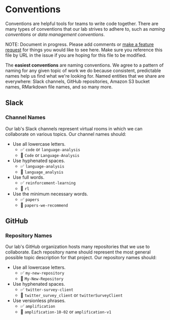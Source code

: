 # Conventions

Conventions are helpful tools for teams to write code together. There are
many types of conventions that our lab strives to adhere to, such as _naming conventions_
or _data management conventions_.

NOTE: Document in progress. Please add comments or [make a feature request](https://github.com/GoldenbergLab/lab_helper_codes/issues/new?assignees=&labels=&template=feature_request.md&title=) for things you 
would like to see here. Make sure you reference this file by URL in the
issue if you are hoping for this file to be modified.

The **easiest conventions** are naming conventions. We agree to a pattern of naming
for any given topic of work we do because consistent, predictable names help us find
what we're looking for. Named entities that we share are everywhere: Slack channels, GitHub repositories,
Amazon S3 bucket names, RMarkdown file names, and so many more.

## Slack

### Channel Names

Our lab's Slack channels represent virtual rooms in which we can collaborate
on various topics. Our channel names should:

- Use all lowercase letters.
  - :white_check_mark: `code` or `language-analysis`
  - :no_entry_sign: `Code` or `Language-Analysis`
- Use hyphenated spaces.
  - :white_check_mark: `language-analysis`
  - :no_entry_sign: `language_analysis`
- Use full words.
  - :white_check_mark: `reinforcement-learning`
  - :no_entry_sign: `rl`
- Use the minimum necessary words.
  - :white_check_mark: `papers`
  - :no_entry_sign: `papers-we-recommend`

## GitHub

### Repository Names

Our lab's GitHub organization hosts many repositories that we use to collaborate. Each
repository name should represent the most general possible topic description for that
project. Our repository names should:

- Use all lowercase letters.
  - :white_check_mark: `my-new-repository`
  - :no_entry_sign: `My-New-Repository`
- Use hyphenated spaces.
  - :white_check_mark: `twitter-survey-client`
  - :no_entry_sign: `twitter_survey_client` or `twitterSurveyClient`
- Use versionless phrases.
  - :white_check_mark: `amplification`
  - :no_entry_sign: `amplification-10-02` or `amplification-v1`
 
